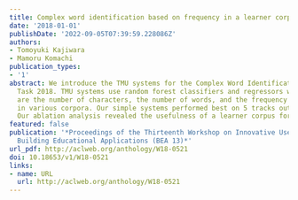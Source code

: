 ```yaml
---
title: Complex word identification based on frequency in a learner corpus
date: '2018-01-01'
publishDate: '2022-09-05T07:39:59.228086Z'
authors:
- Tomoyuki Kajiwara
- Mamoru Komachi
publication_types:
- '1'
abstract: We introduce the TMU systems for the Complex Word Identification (CWI) Shared
  Task 2018. TMU systems use random forest classifiers and regressors whose features
  are the number of characters, the number of words, and the frequency of target words
  in various corpora. Our simple systems performed best on 5 tracks out of 12 tracks.
  Our ablation analysis revealed the usefulness of a learner corpus for CWI task.
featured: false
publication: '*Proceedings of the Thirteenth Workshop on Innovative Use of NLP for
  Building Educational Applications (BEA 13)*'
url_pdf: http://aclweb.org/anthology/W18-0521
doi: 10.18653/v1/W18-0521
links:
- name: URL
  url: http://aclweb.org/anthology/W18-0521
---
```


